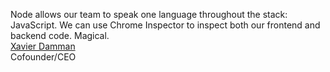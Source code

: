 Node allows our team to speak one language throughout the stack: JavaScript. We can use Chrome Inspector to inspect both our frontend and backend code. Magical.  
[Xavier Damman](http://storify.com)  
Cofounder/CEO
